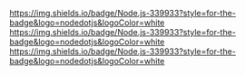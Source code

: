 https://img.shields.io/badge/Node.js-339933?style=for-the-badge&logo=nodedotjs&logoColor=white
https://img.shields.io/badge/Node.js-339933?style=for-the-badge&logo=nodedotjs&logoColor=white
https://img.shields.io/badge/Node.js-339933?style=for-the-badge&logo=nodedotjs&logoColor=white
